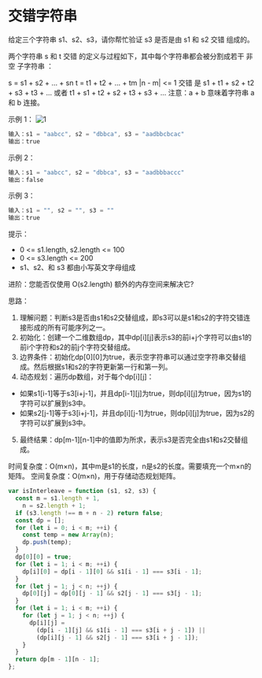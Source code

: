 # 交错字符串

给定三个字符串 s1、s2、s3，请你帮忙验证 s3 是否是由 s1 和 s2 交错 组成的。

两个字符串 s 和 t 交错 的定义与过程如下，其中每个字符串都会被分割成若干 非空
子字符串
：

s = s1 + s2 + ... + sn
t = t1 + t2 + ... + tm
|n - m| <= 1
交错 是 s1 + t1 + s2 + t2 + s3 + t3 + ... 或者 t1 + s1 + t2 + s2 + t3 + s3 + ...
注意：a + b 意味着字符串 a 和 b 连接。

示例 1：
![1](https://assets.leetcode.com/uploads/2020/09/02/interleave.jpg)

```js
输入：s1 = "aabcc", s2 = "dbbca", s3 = "aadbbcbcac"
输出：true
```

示例 2：

```js
输入：s1 = "aabcc", s2 = "dbbca", s3 = "aadbbbaccc"
输出：false
```

示例 3：

```js
输入：s1 = "", s2 = "", s3 = ""
输出：true
```

提示：

- 0 <= s1.length, s2.length <= 100
- 0 <= s3.length <= 200
- s1、s2、和 s3 都由小写英文字母组成

进阶：您能否仅使用 O(s2.length) 额外的内存空间来解决它?

思路：
1. 理解问题：判断s3是否由s1和s2交替组成，即s3可以是s1和s2的字符交错连接形成的所有可能序列之一。
2. 初始化：创建一个二维数组dp，其中dp[i][j]表示s3的前i+j个字符可以由s1的前i个字符和s2的前j个字符交替组成。
3. 边界条件：初始化dp[0][0]为true，表示空字符串可以通过空字符串交替组成。然后根据s1和s2的字符更新第一行和第一列。
4. 动态规划：遍历dp数组，对于每个dp[i][j]：
  - 如果s1[i-1]等于s3[i+j-1]，并且dp[i-1][j]为true，则dp[i][j]为true，因为s1的字符可以扩展到s3中。
  - 如果s2[j-1]等于s3[i+j-1]，并且dp[i][j-1]为true，则dp[i][j]为true，因为s2的字符可以扩展到s3中。
5. 最终结果：dp[m-1][n-1]中的值即为所求，表示s3是否完全由s1和s2交替组成。

时间复杂度：O(m×n)，其中m是s1的长度，n是s2的长度。需要填充一个m×n的矩阵。
空间复杂度：O(m×n)，用于存储动态规划矩阵。

```js
var isInterleave = function (s1, s2, s3) {
  const m = s1.length + 1,
    n = s2.length + 1;
  if (s3.length !== m + n - 2) return false;
  const dp = [];
  for (let i = 0; i < m; ++i) {
    const temp = new Array(n);
    dp.push(temp);
  }
  dp[0][0] = true;
  for (let i = 1; i < m; ++i) {
    dp[i][0] = dp[i - 1][0] && s1[i - 1] === s3[i - 1];
  }
  for (let j = 1; j < n; ++j) {
    dp[0][j] = dp[0][j - 1] && s2[j - 1] === s3[j - 1];
  }
  for (let i = 1; i < m; ++i) {
    for (let j = 1; j < n; ++j) {
      dp[i][j] =
        (dp[i - 1][j] && s1[i - 1] === s3[i + j - 1]) ||
        (dp[i][j - 1] && s2[j - 1] === s3[i + j - 1]);
    }
  }
  return dp[m - 1][n - 1];
};
```
